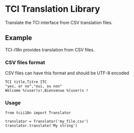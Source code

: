 # TCI Translation Library

Translate the TCI interface from CSV translation files.

## Example

TCI-i18n provides translation from CSV files.

### CSV files format

CSV files can have this format and should be UTF-8 encoded

```
TCI title,Titre ITC
"yes, or no","oui, ou non"
Welcome %(user)s!,Bienvenue %(user)s !
```

### Usage

```
from tcii18n import Translator

translator = Translator('my_file.csv')
translator.translate('My string')
```
